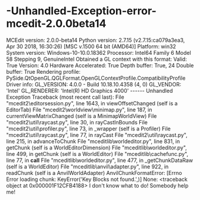 # -Unhandled-Exception-error-mcedit-2.0.0beta14
MCEdit version: 2.0.0-beta14 Python version: 2.7.15 (v2.7.15:ca079a3ea3, Apr 30 2018, 16:30:26) [MSC v.1500 64 bit (AMD64)] Platform: win32 System version: Windows-10-10.0.18362 Processor: Intel64 Family 6 Model 58 Stepping 9, GenuineIntel  Obtained a GL context with this format: Valid: True Version: 4.0 Hardware Accelerated: True Depth buffer: True, 24 Double buffer: True Rendering profile: PySide.QtOpenGL.QGLFormat.OpenGLContextProfile.CompatibilityProfile  Driver info: GL_VERSION: 4.0.0 - Build 10.18.10.4358 (4, 0) GL_VENDOR: 'Intel' GL_RENDERER: 'Intel(R) HD Graphics 4000'  ------  Unhandled Exception  Traceback (most recent call last):   File "mcedit2\editorsession.py", line 1643, in viewOffsetChanged (self is a EditorTab)   File "mcedit2\worldview\minimap.py", line 187, in currentViewMatrixChanged (self is a MinimapWorldView)   File "mcedit2\util\raycast.py", line 30, in rayCastInBounds     File "mcedit2\util\profiler.py", line 73, in _wrapper (self is a Profiler)   File "mcedit2\util\raycast.py", line 77, in rayCast     File "mcedit2\util\raycast.py", line 215, in advanceToChunk     File "mceditlib\worldeditor.py", line 831, in getChunk (self is a WorldEditorDimension)   File "mceditlib\worldeditor.py", line 499, in getChunk (self is a WorldEditor)   File "mceditlib\cachefunc.py", line 77, in __call__     File "mceditlib\worldeditor.py", line 477, in _getChunkDataRaw (self is a WorldEditor)   File "mceditlib\anvil\adapter.py", line 922, in readChunk (self is a AnvilWorldAdapter) AnvilChunkFormatError: [Errno Error loading chunk: KeyError('Key Blocks not found.',)] None: &lt;traceback object at 0x000001F12CFB4188>  I don't know what to do! Somebody help me!
